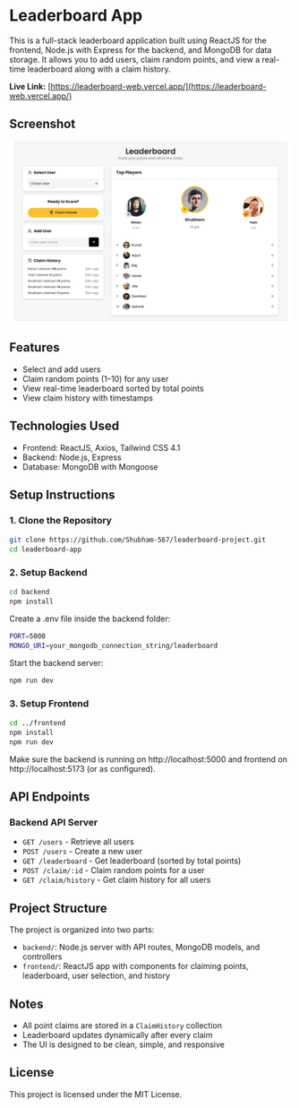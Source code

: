 # Leaderboard App

This is a full-stack leaderboard application built using ReactJS for the frontend, Node.js with Express for the backend, and MongoDB for data storage. It allows you to add users, claim random points, and view a real-time leaderboard along with a claim history.

**Live Link:** [https://leaderboard-web.vercel.app/](https://leaderboard-web.vercel.app/)

## Screenshot

![Leaderboard Screenshot](./screenshot.png)

## Features

- Select and add users
- Claim random points (1–10) for any user
- View real-time leaderboard sorted by total points
- View claim history with timestamps

## Technologies Used

- Frontend: ReactJS, Axios, Tailwind CSS 4.1
- Backend: Node.js, Express
- Database: MongoDB with Mongoose

## Setup Instructions

### 1. Clone the Repository

```bash
git clone https://github.com/Shubham-567/leaderboard-project.git
cd leaderboard-app
```

### 2. Setup Backend

```bash
cd backend
npm install
```

Create a .env file inside the backend folder:

```bash
PORT=5000
MONGO_URI=your_mongodb_connection_string/leaderboard

```

Start the backend server:

```bash
npm run dev
```

### 3. Setup Frontend

```bash
cd ../frontend
npm install
npm run dev
```

Make sure the backend is running on http://localhost:5000 and frontend on http://localhost:5173 (or as configured).

## API Endpoints

### Backend API Server

- `GET /users` - Retrieve all users
- `POST /users` - Create a new user
- `GET /leaderboard` - Get leaderboard (sorted by total points)
- `POST /claim/:id` - Claim random points for a user
- `GET /claim/history` - Get claim history for all users

## Project Structure

The project is organized into two parts:

- `backend/`: Node.js server with API routes, MongoDB models, and controllers
- `frontend/`: ReactJS app with components for claiming points, leaderboard, user selection, and history

## Notes

- All point claims are stored in a `ClaimHistory` collection
- Leaderboard updates dynamically after every claim
- The UI is designed to be clean, simple, and responsive

## License

This project is licensed under the MIT License.

